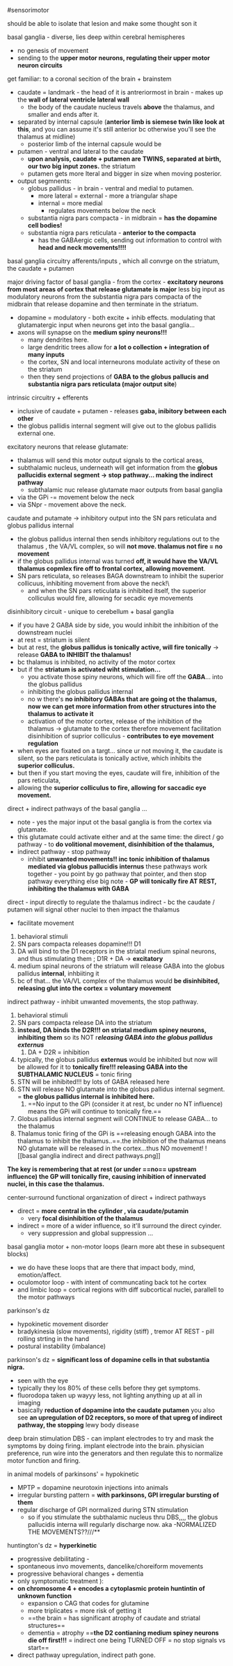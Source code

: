 #sensorimotor 

should be able to isolate that lesion and make some thought son it 

basal ganglia - diverse, lies deep within cerebral hemispheres
- no genesis of movement
- sending to the **upper motor neurons, regulating their upper motor neuron circuits**

get familiar: to a coronal secition of the brain + brainstem 
- caudate = landmark - the head of it is antreriormost in brain - makes up the **wall of lateral ventricle lateral wall**
	- the body of the caudate nucleus travels **above** the thalamus, and smaller and ends after it. 
- separated by internal capsule (**anterior limb is siemese twin like look at this**, and you can assume it's still anterior bc otherwise you'll see the thalamus at midline)
	- posterior limb of the internal capsule would be 
- putamen - ventral and lateral to the caudate 
	- **upon analysis, caudate + putamen are TWINS, separated at birth, our two big input zones.** the striatum
	- putamen gets more lteral and bigger in size when moving posterior. 
- output segmnents:
	- globus pallidus - in brain - ventral and medial to putamen. 
		- more lateral = external - more a triangular shape
		- internal = more medial 
			- regulates movements below the neck 
	- substantia nigra pars compacta - in midbrain = **has the dopamine cell bodies!**
	- substantia nigra pars reticulata - **anterior to the compacta**
		- has the GABAergic cells, sending out information to control with **head and neck movements!!!!**

basal ganglia circuitry 
afferents/inputs , which all convrge on the striatum, the caudate + putamen 

major driving factor of basal ganglia - from the cortex - **excitatory neurons from most areas of cortex that release glutamate is major**
less big input as modulatory neurons from the substantia nigra pars compacta of the midbrain that release dopamine and then terminate in the striatum. 
- dopamine = modulatory - both excite + inhib effects. modulating that glutamatergic input 
when neurons get into the basal ganglia...
- axons will synapse on the **medium spiny neurons!!!**
	- many dendrites here. 
	- large dendritic trees allow for **a lot o collection + integration of many inputs**
	- the cortex, SN and local interneurons modulate activity of these on the striatum 
	- then they send projections of **GABA to the globus pallucis and substantia nigra pars reticulata (major output site**)

intrinsic circuitry + efferents
- inclusive of caudate + putamen - releases **gaba, inibitory between each other**
- the globus pallidis internal segment will give out to the globus pallidis external one. 

excitatory neurons that release glutamate:
- thalamus will send this motor output signals to the cortical areas, 
- subthalamic nucleus, underneath will get information from the **globus pallucidis external segment -> stop pathway... making the indirect pathway**
	- subthalamic nuc release glutamate
maor outputs from basal ganglia
- via the GPi -= movement below the neck 
- via SNpr - movement above the neck. 

caudate and putamate -> inhibitory output into the SN pars reticulata and globus pallidus internal 
- the globus pallidus internal  then sends inhibitory regulations out to the thalamus , the VA/VL complex, so will **not move. thalamus not fire = no movement**
- if the globus pallidus internal was turned **off, it would have the VA/VL thalamus copmlex fire off to frontal cortex, allowing movement**.
- SN pars reticulata, so releases BAGA downstream to inhibit the superior collicuus, inhibiting movement from above the neck!\
	- and when the SN pars reticulata is inhibited itself,  the superior colliculus would fire, allowing for secadic eye movements 

disinhibitory circuit - unique to cerebellum + basal ganglia 
- if you have 2 GABA side by side, you would inhibit the inhibition of the downstream nuclei 
- at rest = striatum is silent 
- but at rest, the **globus pallidus is tonically active, will fire tonically** -> release **GABA to INHIBIT the thalamus!**
- bc thalamus is inhibited, no activity of the motor cortex 
- but if the **striatum is activated wiht stimulation...**
	- you activate those spiny neurons, which will fire off the **GABA**... into the globus pallidus 
	- inhibiting the globus pallidus internal 
	- no w there's **no inhibitory GABAs that are going ot the thalamus, now we can get more information from other structures into the thalamus to activate it**
	- activation of the motor cortex, release of the inhibition of the thalamus -> glutamate to the cortex therefore movement facilitation 
disinhibition of suprior colliculus - **contributes to eye movement regulation**
- when eyes are fixated on a targt... since ur not moving it, the caudate is silent, so the pars reticulata is tonically active, which inhibits the **superior colliculus.**
- but then if you start moving the eyes, caudate will fire, inhibition of the pars reticulata, 
- allowing the **superior colliculus to fire, allowing for saccadic eye movement.**

direct + indirect pathways of the basal ganglia ... 
- note - yes the major input ot the basal ganglia is from the cortex via glutamate. 
- this glutamate could activate either and at the same time: the direct / go pathway - to **do volitional movement, disinhibition of the thalamus,**
- indirect pathway - stop pathway 
	- inhibit **unwanted movements!! inc tonic inhibition of thalamus mediated via globus pallucidis internus**
these pathways work together - you point by go pathway that pointer, and then stop pathway everything else 
big note - **GP will tonically fire AT REST, inhibiting the thalamus with GABA**


direct - input directly to regulate the thalamus 
indirect - bc the caudate / putamen will signal other nuclei to then impact the thalamus 
- facilitate movement 
1. behavioral stimuli 
2. SN pars compacta releases dopamine!!! D1
3. DA will bind to the D1 receptors in the striatal medium spinal neurons, and thus stimulating them ; D1R + DA -> **excitatory**
4. medium spinal neurons of the striatum will release GABA into the globus pallidus **internal**, inhbiiting it 
5. bc of that... the VA/VL complex of the thalamus would **be disinhibited, releasing glut into the cortex = voluntary movement**

indirect pathway - inhibit  unwanted movements, the stop pathway. 
1. behavioral stimuli 
2. SN pars compacta release DA into the striatum 
3. **instead, DA binds the D2R!!! on striatal medium spiney neurons, inhibiting them** so its NOT r***eleasing GABA into the globus pallidus externus*** 
	1. DA + D2R = inhibition 
4. typically, the globus pallidus **externus** would be inhibited but now will be allowed for it to **tonically fire!!! releasing GABA into the SUBTHALAMIC NUCLEUS** = tonic firing 
5. STN will be inhibited!!! by lots of GABA released here
6. STN will release NO glutamate into the globus pallidus internal segment. = **the globus pallidus internal is inhibited here.**
	1. ==No input to the GPi (consider it at rest, bc under no NT influence) means the GPi will continue to tonically fire.== 
7. Globus pallidus internal segment will CONTINUE to release GABA... to the thalamus 
8. Thalamus tonic firing of the GPi is ==releasing enough GABA into the thalamus to inhibit the thalamus..==.the inhibition of the thalamus means NO glutamate will be released in the cortex...thus NO movement!
![[basal ganglia indirect and direct pathways.png]]

**The key is remembering that at rest (or under ==no== upstream influence) the GP will tonically fire, causing inhibition of innervated nuclei, in this case the thalamus.**


center-surround functional organization of direct + indirect pathways
- direct = **more central in the cylinder , via caudate/putamin**
	- very **focal disinhibition of the thalamus**
- indirect = more of a wider influence, so it'll surround the direct cyinder. 
	- very suppression and global suppression ... 

basal ganglia motor + non-motor loops (learn more abt these in subsequent blocks)
- we do have these loops that are there that impact body, mind, emotion/affect. 
- oculomotor loop - with intent of communcating back tot he cortex 
- and limbic loop = cortical regions with diff subcortical nuclei, parallell to the motor pathways 


parkinson's dz 
- hypokinetic movement disorder
- bradykinesia (slow movements), rigidity (stiff) , tremor AT REST - pill rolling strting in the hand
- postural instability (imbalance)

parkinson's dz = **significant loss of dopamine cells in that substantia nigra.**
- seen with the eye 
- typically they los 80% of these cells before they get symptoms. 
- fluorodopa taken up wayyy less, not lighting anything up at all in imaging 
- basically **reduction of dopamine into the caudate putamen**
	you also see **an upregulation of D2 receptors, so more of that upreg of indirect pathway, the stopping**
lewy body disease 

deep brain stimulation DBS - can implant electrodes to try and mask the symptoms by doing firing. 
implant electrode into the brain. physician preference, run wire into the generators and then regulate this to normalize motor function and firing. 

in animal models of parkinsons' = hypokinetic 
- MPTP = dopamine neurotoxin injections into animals
- irregular bursting pattern = **with parkinsons, GPI irregular bursting of them**
- regular discharge of GPI normalized during STN stimulation
	- so if you stimulate the subthalamic nucleus thru DBS,,,, the globus pallucidis interna will regularly discharge now. aka -NORMALIZED THE MOVEMENTS??///**

huntington's dz = **hyperkinetic**
- progressive debilitating - 
- spontaneous invo movements, dancelike/choreiform movements
- progressive behavioral changes + dementia 
- only symptomatic treatment ): 
- **on chromosome 4 + encodes a cytoplasmic protein huntintin of unknown function**
	- expansion o CAG that codes for glutamine
	- more triplicates = more risk of getting it 
	- ==the brain = has significant atrophy of caudate and striatal structures== 
	- dementia = atrophy 
==**the D2 contianing medium spiney neurons die off first!!!** = indirect one being TURNED OFF = no stop signals vs start== 
- direct pathway upregulation, indirect path gone. 
